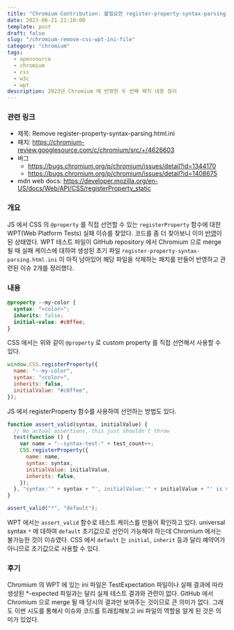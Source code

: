 ```yaml
---
title: "Chromium Contribution: 불필요한 register-property-syntax-parsing.html.ini 파일 삭제"
date: 2023-06-21 21:10:00
template: post
draft: false
slug: "/chromium-remove-css-wpt-ini-file"
category: "chromium"
tags:
  - opensource
  - chromium
  - css
  - w3c
  - wpt
description: 2023년 Chromium 에 반영한 두 번째 패치 내용 정리
---
```


### 관련 링크

- 제목: Remove register-property-syntax-parsing.html.ini
- 패치: https://chromium-review.googlesource.com/c/chromium/src/+/4626603
- 버그
  - https://bugs.chromium.org/p/chromium/issues/detail?id=1344170
  - https://bugs.chromium.org/p/chromium/issues/detail?id=1408675
- mdn web docs: https://developer.mozilla.org/en-US/docs/Web/API/CSS/registerProperty_static

### 개요

JS 에서 CSS 의 `@property` 를 직접 선언할 수 있는 `registerProperty` 함수에 대한 WPT(Web Platform Tests) 실패 이슈를 찾았다. 코드를 좀 더 찾아보니 이미 [반영](https://chromium-review.googlesource.com/c/chromium/src/+/4507079)이 된 상태였다. WPT 테스트 파일이 GitHub repository 에서 Chromium 으로 merge 될 때 실패 케이스에 대하여 생성된 초기 파일 `register-property-syntax-parsing.html.ini` 이 아직 남아있어 해당 파일을 삭제하는 패치를 만들어 반영하고 관련된 이슈 2개를 정리했다.

### 내용

```css
@property --my-color {
  syntax: "<color>";
  inherits: false;
  initial-value: #c0ffee;
}
```

CSS 에서는 위와 같이 `@property` 로 custom property 를 직접 선언해서 사용할 수 있다.

```js
window.CSS.registerProperty({
  name: "--my-color",
  syntax: "<color>",
  inherits: false,
  initialValue: "#c0ffee",
});
```

JS 에서 registerProperty 함수를 사용하여 선언하는 방법도 있다.

```js
function assert_valid(syntax, initialValue) {
  // No actual assertions, this just shouldn't throw
  test(function () {
    var name = "--syntax-test-" + test_count++;
    CSS.registerProperty({
      name: name,
      syntax: syntax,
      initialValue: initialValue,
      inherits: false,
    });
  }, "syntax:'" + syntax + "', initialValue:'" + initialValue + "' is valid");
}

assert_valid("*", "default");
```

WPT 에서는 `assert_valid` 함수로 테스트 케이스를 만들어 확인하고 있다. universal syntax `*` 에 대하여 `default` 초기값으로 선언이 가능해야 하는데 Chromium 에서는 불가능한 것이 이슈였다. CSS 에서 `default` 는 `initial`, `inherit` 등과 달리 예약어가 아니므로 초기값으로 사용할 수 있다.

### 후기

Chromium 의 WPT 에 있는 ini 파일은 TestExpectation 파일이나 실패 결과에 따라 생성된 \*-expected 파일과는 달리 실제 테스트 결과와 관련이 없다. GitHub 에서 Chromium 으로 merge 될 때 당시의 결과만 보여주는 것이므로 큰 의미가 없다. 그래도 이번 시도를 통해서 이슈와 코드를 트래킹해보고 ini 파일의 역할을 알게 된 것은 의미가 있었다.

